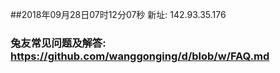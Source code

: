 ##2018年09月28日07时12分07秒 新址: 142.93.35.176
### 兔友常见问题及解答: https://github.com/wanggonging/d/blob/w/FAQ.md
